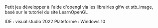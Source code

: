 Petit jeu développer à l'aide d'opengl via les librairies glfw et stb_image, basé sur le tutoriel du site LearnOpenGL

IDE : visual studio 2022
Plateforme : Windows 10
